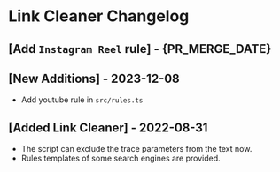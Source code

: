 # Link Cleaner Changelog

## [Add `Instagram Reel` rule] - {PR_MERGE_DATE}

## [New Additions] - 2023-12-08

- Add youtube rule in `src/rules.ts`

## [Added Link Cleaner] - 2022-08-31

- The script can exclude the trace parameters from the text now.
- Rules templates of some search engines are provided.
